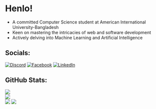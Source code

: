 # Henlo!
+ A committed Computer Science student at American International University-Bangladesh
+ Keen on mastering the intricacies of web and software development
+ Actively delving into Machine Learning and Artificial Intelligence

## Socials:
[![Discord](https://img.shields.io/badge/Discord-%237289DA.svg?logo=discord&logoColor=white)](https://discord.gg/728235819776737291) [![Facebook](https://img.shields.io/badge/Facebook-%231877F2.svg?logo=Facebook&logoColor=white)](https://facebook.com/salmansayeed.25) [![LinkedIn](https://img.shields.io/badge/LinkedIn-%230077B5.svg?logo=linkedin&logoColor=white)](https://linkedin.com/in/salmansayeed25) 
## GitHub Stats:
![](https://github-readme-stats.vercel.app/api?username=salman-sayeed&theme=tokyonight&hide_border=true&include_all_commits=false&count_private=false)<br/>
![](https://github-readme-streak-stats.herokuapp.com/?user=salman-sayeed&theme=tokyonight&hide_border=true)<br/>
![](https://github-readme-stats.vercel.app/api/top-langs/?username=salman-sayeed&theme=tokyonight&hide_border=true&include_all_commits=false&count_private=false&layout=compact)
[![](https://visitcount.itsvg.in/api?id=salman-sayeed&icon=7&color=0)](https://visitcount.itsvg.in)
